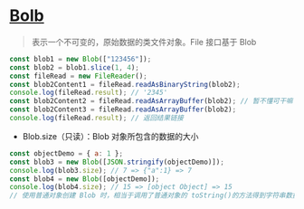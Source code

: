 # [Bolb](https://developer.mozilla.org/zh-CN/docs/Web/API/Blob)

> 表示一个不可变的，原始数据的类文件对象。File 接口基于 Blob

```javascript
const blob1 = new Blob(["123456"]);
const blob2 = blob1.slice(1, 4);
const fileRead = new FileReader();
const blob2Content1 = fileRead.readAsBinaryString(blob2);
console.log(fileRead.result); // '2345'
const blob2Content2 = fileRead.readAsArrayBuffer(blob2); // 暂不懂可干嘛
const blob2Content3 = fileRead.readAsArrayBuffer(blob2);
console.log(fileRead.result); // 返回结果链接
```

- Blob.size（只读）：Blob 对象所包含的数据的大小

```javascript
const objectDemo = { a: 1 };
const blob3 = new Blob([JSON.stringify(objectDemo)]);
console.log(blob3.size); // 7 => {"a":1} => 7
const blob4 = new Blob([objectDemo]);
console.log(blob4.size); // 15 => [object Object] => 15
// 使用普通对象创建 Blob 时，相当于调用了普通对象的 toString()的方法得到字符串数据，然后在创建 Blob
```
